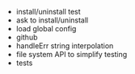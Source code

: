 - install/uninstall test
- ask to install/uninstall
- load global config
- github
- handleErr string interpolation
- file system API to simplify testing
- tests
